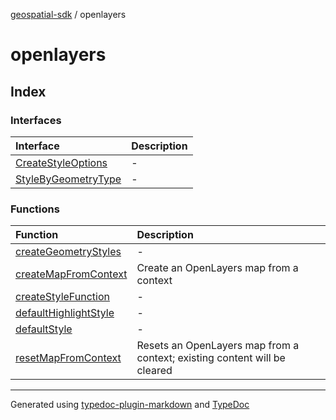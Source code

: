 [geospatial-sdk](../index.md) / openlayers

# openlayers

## Index

### Interfaces

| Interface                                                | Description |
| :------------------------------------------------------- | :---------- |
| [CreateStyleOptions](interfaces/CreateStyleOptions.md)   | -           |
| [StyleByGeometryType](interfaces/StyleByGeometryType.md) | -           |

### Functions

| Function                                                    | Description                                                               |
| :---------------------------------------------------------- | :------------------------------------------------------------------------ |
| [createGeometryStyles](functions/createGeometryStyles.md)   | -                                                                         |
| [createMapFromContext](functions/createMapFromContext.md)   | Create an OpenLayers map from a context                                   |
| [createStyleFunction](functions/createStyleFunction.md)     | -                                                                         |
| [defaultHighlightStyle](functions/defaultHighlightStyle.md) | -                                                                         |
| [defaultStyle](functions/defaultStyle.md)                   | -                                                                         |
| [resetMapFromContext](functions/resetMapFromContext.md)     | Resets an OpenLayers map from a context; existing content will be cleared |

---

Generated using [typedoc-plugin-markdown](https://www.npmjs.com/package/typedoc-plugin-markdown) and [TypeDoc](https://typedoc.org/)
